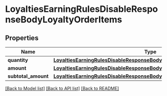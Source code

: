 # LoyaltiesEarningRulesDisableResponseBodyLoyaltyOrderItems


## Properties

Name | Type | Description | Notes
------------ | ------------- | ------------- | -------------
**quantity** | [**LoyaltiesEarningRulesDisableResponseBodyLoyaltyOrderItemsQuantity**](LoyaltiesEarningRulesDisableResponseBodyLoyaltyOrderItemsQuantity.md) |  | [optional] 
**amount** | [**LoyaltiesEarningRulesDisableResponseBodyLoyaltyOrderItemsAmount**](LoyaltiesEarningRulesDisableResponseBodyLoyaltyOrderItemsAmount.md) |  | [optional] 
**subtotal_amount** | [**LoyaltiesEarningRulesDisableResponseBodyLoyaltyOrderItemsSubtotalAmount**](LoyaltiesEarningRulesDisableResponseBodyLoyaltyOrderItemsSubtotalAmount.md) |  | [optional] 

[[Back to Model list]](../README.md#documentation-for-models) [[Back to API list]](../README.md#documentation-for-api-endpoints) [[Back to README]](../README.md)


